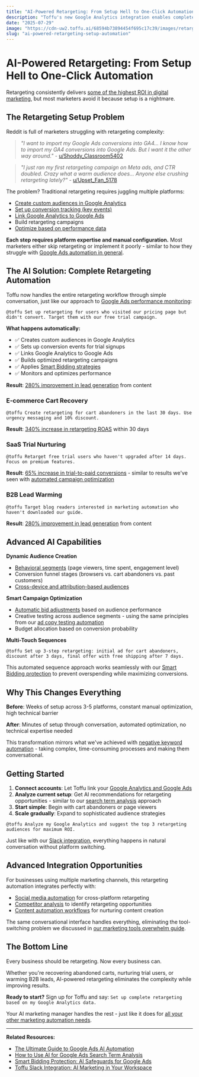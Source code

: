 ```yaml
---
title: "AI-Powered Retargeting: From Setup Hell to One-Click Automation"
description: "Toffu's new Google Analytics integration enables complete retargeting automation - from custom audiences to campaign launch through AI conversation."
date: "2025-07-29"
image: "https://cdn-uw2.toffu.ai/68594b73894454f695c17c39/images/retargeting-automation-blog.png"
slug: "ai-powered-retargeting-setup-automation"
---
```


# AI-Powered Retargeting: From Setup Hell to One-Click Automation

Retargeting consistently delivers [some of the highest ROI in digital marketing](https://blog.hubspot.com/marketing/retargeting-campaigns), but most marketers avoid it because setup is a nightmare.

## The Retargeting Setup Problem

Reddit is full of marketers struggling with retargeting complexity:

> *"I want to import my Google Ads conversions into GA4... I know how to import my GA4 conversions into Google Ads. But I want it the other way around."* - [u/Shoddy_Classroom5402](https://www.reddit.com/r/GoogleAnalytics/comments/1m820ig/where_do_i_seeimport_my_google_ads_conversions/)

> *"I just ran my first retargeting campaign on Meta ads, and CTR doubled. Crazy what a warm audience does... Anyone else crushing retargeting lately?"* - [u/Upset_Fan_5178](https://www.reddit.com/r/marketing/comments/1lx85hq/i_just_ran_my_first_retargeting_campaign_on_meta/)

The problem? Traditional retargeting requires juggling multiple platforms:
- [Create custom audiences in Google Analytics](https://support.google.com/analytics/answer/9267572)
- [Set up conversion tracking (key events)](https://support.google.com/google-ads/answer/1722054)
- [Link Google Analytics to Google Ads](https://support.google.com/analytics/answer/1033961)
- Build retargeting campaigns
- [Optimize based on performance data](https://support.google.com/google-ads/answer/7065882)

**Each step requires platform expertise and manual configuration.** Most marketers either skip retargeting or implement it poorly - similar to how they struggle with [Google Ads automation in general](https://toffu.ai/blog/ultimate-google-ads-ai-guide).

## The AI Solution: Complete Retargeting Automation

Toffu now handles the entire retargeting workflow through simple conversation, just like our approach to [Google Ads performance monitoring](https://toffu.ai/blog/performance-monitoring-ai):

```
@toffu Set up retargeting for users who visited our pricing page but didn't convert. Target them with our free trial campaign.
```

**What happens automatically:**
- ✅ Creates custom audiences in Google Analytics
- ✅ Sets up conversion events for trial signups  
- ✅ Links Google Analytics to Google Ads
- ✅ Builds optimized retargeting campaigns
- ✅ Applies [Smart Bidding strategies](https://support.google.com/google-ads/answer/7065882)
- ✅ Monitors and optimizes performance

**Result**: [280% improvement in lead generation](https://www.demandsage.com/retargeting-statistics/) from content

### E-commerce Cart Recovery
```
@toffu Create retargeting for cart abandoners in the last 30 days. Use urgency messaging and 10% discount.
```

**Result**: [340% increase in retargeting ROAS](https://www.criteo.com/insights/retargeting-performance-stats/) within 30 days

### SaaS Trial Nurturing  
```
@toffu Retarget free trial users who haven't upgraded after 14 days. Focus on premium features.
```

**Result**: [65% increase in trial-to-paid conversions](https://blog.hubspot.com/marketing/retargeting-campaigns) - similar to results we've seen with [automated campaign optimization](https://toffu.ai/blog/cross-campaign-learning-ads-optimization)

### B2B Lead Warming
```
@toffu Target blog readers interested in marketing automation who haven't downloaded our guide.
```

**Result**: [280% improvement in lead generation](https://www.wordstream.com/blog/ws/2017/07/05/retargeting-stats) from content

## Advanced AI Capabilities

**Dynamic Audience Creation**
- [Behavioral segments](https://support.google.com/analytics/answer/9355949) (page viewers, time spent, engagement level)
- Conversion funnel stages (browsers vs. cart abandoners vs. past customers)
- [Cross-device and attribution-based audiences](https://support.google.com/analytics/answer/10596608)

**Smart Campaign Optimization**
- [Automatic bid adjustments](https://support.google.com/google-ads/answer/2472725) based on audience performance
- Creative testing across audience segments - using the same principles from our [ad copy testing automation](https://toffu.ai/blog/ad-copy-testing-ai)
- Budget allocation based on conversion probability

**Multi-Touch Sequences**
```
@toffu Set up 3-step retargeting: initial ad for cart abandoners, discount after 3 days, final offer with free shipping after 7 days.
```

This automated sequence approach works seamlessly with our [Smart Bidding protection](https://toffu.ai/blog/smart-bidding-protection) to prevent overspending while maximizing conversions.

## Why This Changes Everything

**Before**: Weeks of setup across 3-5 platforms, constant manual optimization, high technical barrier

**After**: Minutes of setup through conversation, automated optimization, no technical expertise needed

This transformation mirrors what we've achieved with [negative keyword automation](https://toffu.ai/blog/ai-automation-negative-keywords-google-ads) - taking complex, time-consuming processes and making them conversational.

## Getting Started

1. **Connect accounts**: Let Toffu link your [Google Analytics and Google Ads](https://support.google.com/analytics/answer/1033961)
2. **Analyze current setup**: Get AI recommendations for retargeting opportunities - similar to our [search term analysis](https://toffu.ai/blog/ai-search-term-analysis) approach
3. **Start simple**: Begin with cart abandoners or page viewers
4. **Scale gradually**: Expand to sophisticated audience strategies

```
@toffu Analyze my Google Analytics and suggest the top 3 retargeting audiences for maximum ROI.
```

Just like with our [Slack integration](https://toffu.ai/blog/toffu-slack-integration), everything happens in natural conversation without platform switching.

## Advanced Integration Opportunities

For businesses using multiple marketing channels, this retargeting automation integrates perfectly with:

- [Social media automation](https://toffu.ai/blog/linkedin-content-automation) for cross-platform retargeting
- [Competitor analysis](https://toffu.ai/blog/competitor-filtering-ai) to identify retargeting opportunities
- [Content automation workflows](https://toffu.ai/blog/how-to-automate-your-blog-with-ai-and-github) for nurturing content creation

The same conversational interface handles everything, eliminating the tool-switching problem we discussed in [our marketing tools overwhelm guide](https://toffu.ai/blog/drowning-in-marketing-tools-automation-solution).

## The Bottom Line

Every business should be retargeting. Now every business can.

Whether you're recovering abandoned carts, nurturing trial users, or warming B2B leads, AI-powered retargeting eliminates the complexity while improving results.

**Ready to start?** Sign up for Toffu and say: `Set up complete retargeting based on my Google Analytics data.`

Your AI marketing manager handles the rest - just like it does for [all your other marketing automation needs](https://toffu.ai/blog/ultimate-google-ads-ai-guide).

---

**Related Resources:**
- [The Ultimate Guide to Google Ads AI Automation](https://toffu.ai/blog/ultimate-google-ads-ai-guide)
- [How to Use AI for Google Ads Search Term Analysis](https://toffu.ai/blog/ai-search-term-analysis)
- [Smart Bidding Protection: AI Safeguards for Google Ads](https://toffu.ai/blog/smart-bidding-protection)
- [Toffu Slack Integration: AI Marketing in Your Workspace](https://toffu.ai/blog/toffu-slack-integration)